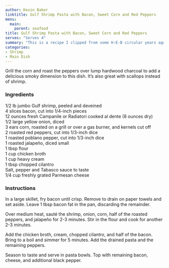 ```yaml
---
author: Kevin Baker
linktitle: Gulf Shrimp Pasta with Bacon, Sweet Corn and Red Peppers
menu:
  main:
    parent: seafood
title: Gulf Shrimp Pasta with Bacon, Sweet Corn and Red Peppers
serves: "Serves 4"
summary: "This is a recipe I clipped from some H-E-B circular years ago, which...may not sound promising, but I assure you it’s a winner. "
categories:
- Shrimp
- Main Dish
---
```

Grill the corn and roast the peppers over lump hardwood charcoal to add a delicious smoky dimension to this dish. It’s also great with scallops instead of shrimp.

### Ingredients

<div class="ingredient-list">

1/2 lb jumbo Gulf shrimp, peeled and deveined  
4 slices bacon, cut into 1/4-inch pieces  
12 ounces fresh Campanile or Radiatori cooked al dente (8 ounces dry)  
1/2 large yellow onion, diced  
3 ears corn, roasted on a grill or over a gas burner, and kernels cut off  
2 roasted red peppers, cut into 1/3-inch dice  
1 roasted poblano pepper, cut into 1/3-inch dice  
1 roasted jalapeño, diced small  
1 tbsp flour  
1 cup chicken broth  
1 cup heavy cream  
1 tbsp chopped cilantro  
Salt, pepper and Tabasco sauce to taste  
1/4 cup freshly grated Parmesan cheese  

</div>

### Instructions

In a large skillet, fry bacon until crisp. Remove to drain on paper towels and set aside. Leave 1 tbsp bacon fat in the pan, discarding the remainder.

Over medium heat, sauté the shrimp, onion, corn, half of the roasted peppers, and jalapeño for 2-3 minutes. Stir in the flour and cook for another 2-3 minutes.

Add the chicken broth, cream, chopped cilantro, and half of the bacon. Bring to a boil and simmer for 5 minutes. Add the drained pasta and the remaining peppers.

Season to taste and serve in pasta bowls.  Top with remaining bacon, cheese, and additional black pepper.